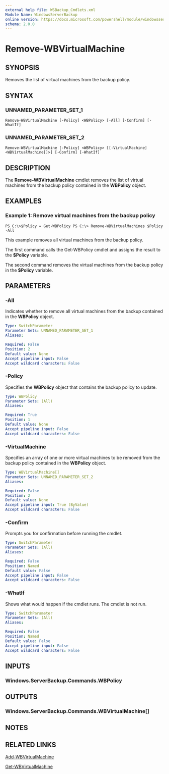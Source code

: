 ```yaml
---
external help file: WSBackup_Cmdlets.xml
Module Name: WindowsServerBackup
online version: https://docs.microsoft.com/powershell/module/windowsserverbackup/remove-wbvirtualmachine?view=windowsserver2012-ps&wt.mc_id=ps-gethelp
schema: 2.0.0
---
```


# Remove-WBVirtualMachine

## SYNOPSIS
Removes the list of virtual machines from the backup policy.

## SYNTAX

### UNNAMED_PARAMETER_SET_1
```
Remove-WBVirtualMachine [-Policy] <WBPolicy> [-All] [-Confirm] [-WhatIf]
```

### UNNAMED_PARAMETER_SET_2
```
Remove-WBVirtualMachine [-Policy] <WBPolicy> [[-VirtualMachine] <WBVirtualMachine[]>] [-Confirm] [-WhatIf]
```

## DESCRIPTION
The **Remove-WBVirtualMachine** cmdlet removes the list of virtual machines from the backup policy contained in the **WBPolicy** object.

## EXAMPLES

### Example 1: Remove virtual machines from the backup policy
```
PS C:\>$Policy = Get-WBPolicy PS C:\> Remove-WBVirtualMachines $Policy -All
```

This example removes all virtual machines from the backup policy.

The first command calls the Get-WBPolicy cmdlet and assigns the result to the **$Policy** variable.

The second command removes the virtual machines from the backup policy in the **$Policy** variable.

## PARAMETERS

### -All
Indicates whether to remove all virtual machines from the backup contained in the **WBPolicy** object.

```yaml
Type: SwitchParameter
Parameter Sets: UNNAMED_PARAMETER_SET_1
Aliases: 

Required: False
Position: 2
Default value: None
Accept pipeline input: False
Accept wildcard characters: False
```

### -Policy
Specifies the **WBPolicy** object that contains the backup policy to update.

```yaml
Type: WBPolicy
Parameter Sets: (All)
Aliases: 

Required: True
Position: 1
Default value: None
Accept pipeline input: False
Accept wildcard characters: False
```

### -VirtualMachine
Specifies an array of one or more virtual machines to be removed from the backup policy contained in the **WBPolicy** object.

```yaml
Type: WBVirtualMachine[]
Parameter Sets: UNNAMED_PARAMETER_SET_2
Aliases: 

Required: False
Position: 2
Default value: None
Accept pipeline input: True (ByValue)
Accept wildcard characters: False
```

### -Confirm
Prompts you for confirmation before running the cmdlet.

```yaml
Type: SwitchParameter
Parameter Sets: (All)
Aliases: 

Required: False
Position: Named
Default value: False
Accept pipeline input: False
Accept wildcard characters: False
```

### -WhatIf
Shows what would happen if the cmdlet runs.
The cmdlet is not run.

```yaml
Type: SwitchParameter
Parameter Sets: (All)
Aliases: 

Required: False
Position: Named
Default value: False
Accept pipeline input: False
Accept wildcard characters: False
```

## INPUTS

### Windows.ServerBackup.Commands.WBPolicy

## OUTPUTS

### Windows.ServerBackup.Commands.WBVirtualMachine[]

## NOTES

## RELATED LINKS

[Add-WBVirtualMachine](./Add-WBVirtualMachine.md)

[Get-WBVirtualMachine](./Get-WBVirtualMachine.md)

